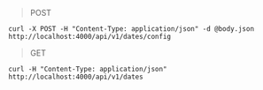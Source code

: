 > POST
```
curl -X POST -H "Content-Type: application/json" -d @body.json http://localhost:4000/api/v1/dates/config
```

> GET
```
curl -H "Content-Type: application/json" http://localhost:4000/api/v1/dates
```


